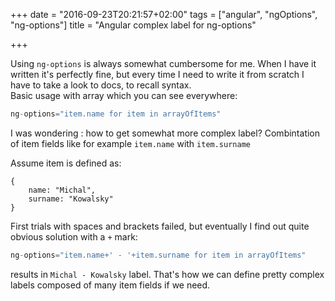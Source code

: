 +++
date = "2016-09-23T20:21:57+02:00"
tags = ["angular", "ngOptions", "ng-options"]
title = "Angular complex label for ng-options"

+++

Using `ng-options` is always somewhat cumbersome for me. When I have it written it's perfectly fine, but every time I need to write it from scratch I have to take a look to docs, to recall syntax.  
Basic usage with array which you can see everywhere:

```javascript
ng-options="item.name for item in arrayOfItems"
```

I was wondering : how to get somewhat more complex label? Combintation of item fields like for example `item.name` with `item.surname` 

Assume item is defined as:

```
{
	name: "Michal",
	surname: "Kowalsky"
}
```

First trials with spaces and brackets failed, but eventually I find out quite obvious solution with a `+` mark:

```javascript
ng-options="item.name+' - '+item.surname for item in arrayOfItems"
```

results in `Michal - Kowalsky` label. That's how we can define pretty complex labels composed of many item fields if we need.